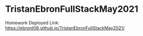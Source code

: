 # TristanEbronFullStackMay2021
Homework
Deployed Link:  https://ebront08.github.io/TristanEbronFullStackMay2021/
